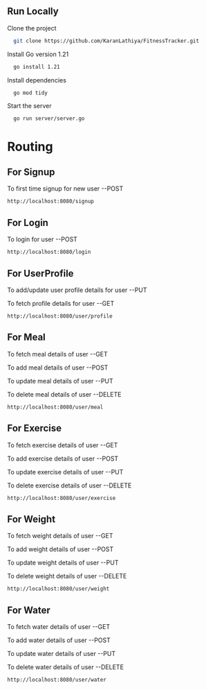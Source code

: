 
## Run Locally

Clone the project

```bash
  git clone https://github.com/KaranLathiya/FitnessTracker.git
```

Install Go version 1.21

```bash
  go install 1.21 
```



Install dependencies

```bash
  go mod tidy 
```

Start the server

```bash
  go run server/server.go
```


# Routing

## For Signup 

To first time signup for new user  --POST

    http://localhost:8080/signup

## For Login

To login for user  --POST

    http://localhost:8080/login

## For UserProfile

To add/update user profile details for user --PUT

To fetch profile details for user --GET

    http://localhost:8080/user/profile

## For Meal

To fetch meal details of user --GET

To add meal details of user --POST

To update meal details of user --PUT

To delete meal details of user --DELETE

    http://localhost:8080/user/meal

## For Exercise

To fetch exercise details of user --GET

To add exercise details of user --POST

To update exercise details of user --PUT

To delete exercise details of user --DELETE

    http://localhost:8080/user/exercise

## For Weight

To fetch weight details of user --GET

To add weight details of user --POST

To update weight details of user --PUT

To delete weight details of user --DELETE

    http://localhost:8080/user/weight

## For Water

To fetch water details of user --GET

To add water details of user --POST

To update water details of user --PUT

To delete water details of user --DELETE

    http://localhost:8080/user/water
